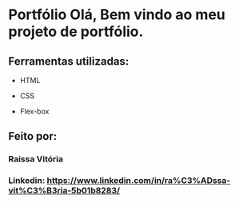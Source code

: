 
# Portfólio Olá, Bem vindo ao meu projeto de portfólio.


## Ferramentas utilizadas:

* HTML

* CSS

* Flex-box

## Feito por:

### Raissa Vitória

### Linkedin: https://www.linkedin.com/in/ra%C3%ADssa-vit%C3%B3ria-5b01b8283/